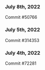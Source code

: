 ### July 8th, 2022

Commit #50766

### July 5th, 2022

Commit #314353


### July 4th, 2022

Commit #72281
